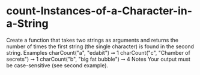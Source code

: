 # count-Instances-of-a-Character-in-a-String
Create a function that takes two strings as arguments and returns the number of times the first string (the single character) is found in the second string.  Examples charCount("a", "edabit") ➞ 1  charCount("c", "Chamber of secrets") ➞ 1  charCount("b", "big fat bubble") ➞ 4 Notes Your output must be case-sensitive (see second example).

